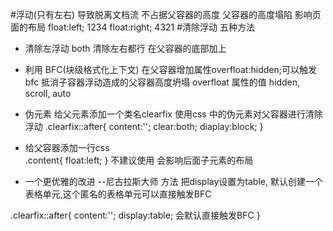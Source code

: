 #浮动(只有左右) 导致脱离文档流 不占据父容器的高度 父容器的高度塌陷 影响页面的布局
 float:left; 1234         float:right;        4321
#清除浮动  五种方法
- <div style="clear:left"></div> 清除左浮动  both 清除左右都行
  在父容器的底部加上

- 利用 BFC(块级格式化上下文)
 在父容器增加属性overfloat:hidden;可以触发bfc 抵消子容器浮动造成的父容器高度坍塌
 overfloat 属性的值 hidden, scroll, auto
- 伪元素  给父元素添加一个类名clearfix 使用css 中的伪元素对父容器进行清除浮动
  .clearfix::after{
      content:'';
       clear:both;
       diaplay:block;
  }
- 给父容器添加一行css  
.content{
    float:left;
}
不建议使用 会影响后面子元素的布局
- 一个更优雅的改进  --尼古拉斯大师 方法
把display设置为table, 默认创建一个表格单元,这个匿名的表格单元可以直接触发BFC

.clearfix::after{
    content:'';
    display:table;  会默认直接触发BFC
}
